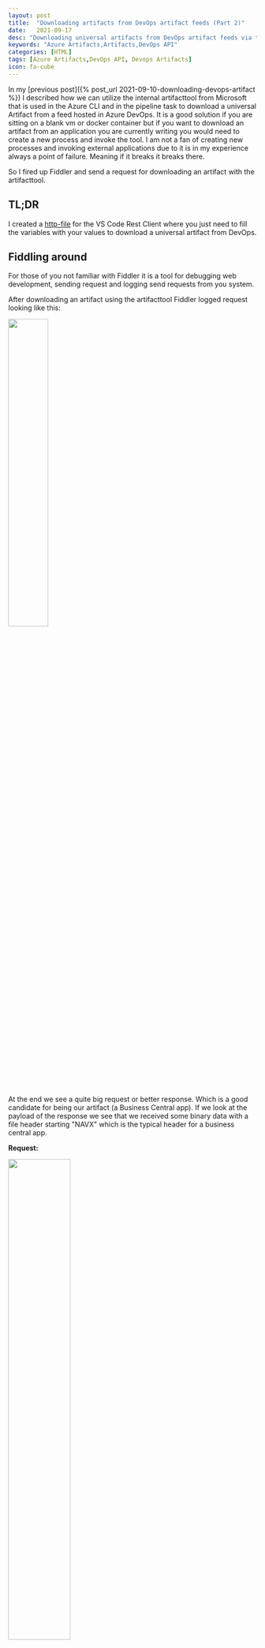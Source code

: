 ```yaml
---
layout: post
title:  "Downloading artifacts from DevOps artifact feeds (Part 2)"
date:   2021-09-17
desc: "Downloading universal artifacts from DevOps artifact feeds via the API"
keywords: "Azure Artifacts,Artifacts,DevOps API"
categories: [HTML]
tags: [Azure Artifacts,DevOps API, Devops Artifacts]
icon: fa-cube
---
```


In my [previous post]({% post_url 2021-09-10-downloading-devops-artifact %}) I described how we can utilize the internal artifacttool from Microsoft that is used in the Azure CLI and in the pipeline task to download a universal Artifact from a feed hosted in Azure DevOps. It is a good solution if you are sitting on a blank vm or docker container but if you want to download an artifact from an application you are currently writing you would need to create a new process and invoke the tool. I am not a fan of creating new processes and invoking external applications due to it is in my experience always a point of failure. Meaning if it breaks it breaks there.

So I fired up Fiddler and send a request for downloading an artifact with the artifacttool.

## TL;DR

I created a [http-file](https://github.com/NAVRockClimber/devops_cli_info/blob/master/artifact.http) for the VS Code Rest Client where you just need to fill the variables with your values to download a universal artifact from DevOps.

## Fiddling around

For those of you not familiar with Fiddler it is a tool for debugging web development, sending request and logging send requests from you system.

After downloading an artifact using the artifacttool Fiddler logged request looking like this:

<img src="{{ site.img_path }}/artifact_api/Fiddler_Web_Debugger.png" width="40%">

At the end we see a quite big request or better response. Which is a good candidate for being our artifact (a Business Central app). If we look at the payload of the response we see that we received some binary data with a file header starting "NAVX" which is the typical header for a business central app.

**Request:**

<img src="{{ site.img_path }}/artifact_api/Fiddler_BlobRequest.png" width="50%">

**Response:**

<img src="{{ site.img_path }}/artifact_api/Fiddler_Payload.png" width="50%">

Looking closer at these request we see the URL in the request and the headers in the response reveal a that we are looking at a download from an ordinary blob storage.
So I guessed the request with the cryptic server names like "vsblobprod..." or "pkgsprodsu3weu" are used to retrieve the blob-storage URI.

And, I was right looking at the request before I found a json response containing the blob URI.

<img src="{{ site.img_path }}/artifact_api/Fiddler_GetBlobRespsonse.png" width="50%">

## Analyzing the requests

If you analyze the requests further you find a few parameters that are collected on the way to get the blob URL. A parameter "virtualDirectory", "ManifestId", "ManifestUri" and a "BlobId". After mostly tracing back where which parameter is retrieved I turned to the URLs. Investigating them further it looks like some aliases for directing you to the next local data center. Probably Microsoft used some kind of load balancer and/or geo redundancy service.
Cross checking them with the IPs from the servers in this [list from Microsoft's Documentation](https://docs.microsoft.com/en-us/azure/devops/pipelines/agents/v2-windows?view=azure-devops#for-organizations-using-the-devazurecom-domain) we can substitute them with prettier names.

So I started putting everything together in VS Code [Rest client file](https://github.com/NAVRockClimber/devops_cli_info/blob/master/artifact.http).

### 1. Virtual Directory

One of the first parameter you will need is the virtualDirectory which seems to be just a guid. At least in my investigation I found nothing we can substitute this id with.

**Request Structure:**

```
{% raw %}
@Organization=<Your DevOps Organisation>
@PAT=<Your PAT>

GET https://dev.azure.com/{{Organization}}/_apis/connectionData?connectOptions=1
Authorization: Basic PAT:{{PAT}}
{% endraw %}
```

You retrieve a complex JSON where you need to find the property virtualDirectory in locationServiceData.accessMappings and copy the value.

### 2. My Manifest

In the next step we need the retrieve the ID of the manifest belonging to our package.

**Request Structure:**

```
{% raw %}
@feed=<Your Devops Feed Name>
@package=<Your Package Name>
@version=<Desired Version>

GET https://pkgs.dev.azure.com/{{Organization}}/_packaging/{{feed}}/upack/packages/{{package}}/versions/{{version}}?intend=download
Authorization: Basic PAT:{{PAT}}
{% endraw %}
```

**Response:**

```JSON
{
    "version": "<Version>",
    "superRootId": "<RootID>", 
    "manifestId": "<manifestID>"
}
```

From this quite simple response we just need the manifest id.
With this we can retrieve the manifest which we need to get the blob id.

### 3. Give me the manifest

This slightly more difficult request will return the URL of our manifest.

**Request Structure:**

```
{% raw %}
@VirtualDirectory=<virtualDirectory from 1.>
@ManifestId=<manifestID from 2.>

POST https://{{Organization}}.vsblob.visualstudio.com/{{VirtualDirectory}}/_apis/dedup/urls?allowEdge=true"
Content-Type: application/json; api-version=1.0
Accept: application/json; api-version=1.0
Authorization: Basic PAT:{{PAT}}

["{{ManifestId}}"]
{% endraw %}
```

**Response:**

```JSON
{
    "<manifestID>": "<ManifestUri>"
}
```

With this link we can download the manifest with a simple http get. It is probably noteworthy that this link is only valid for 24 hours.

```
{% raw %}
@ManifestUri=

GET {{ManifestUri}}
{% endraw %}
```

**Response:**

```JSON
{
    "manifestFormat": "1.1.0",
    "items": [
        {
            "path": "/app/myTestApp_2.2.54246.0.app",
            "blob": {
                "id": "<Some Guid>",
                "size": 88622
            }
        }
    ],
    "manifestReferences": []
}
```

### 4. Give me that blob

We are nearly there. With the blob id from the manifest before we can query the blob URL like we did with the manifest id.

**Request Structure:**

```
{% raw %}
@BlobId=

POST https://{{Organization}}.vsblob.visualstudio.com/{{VirtualDirectory}}/_apis/dedup/urls?allowEdge=true"
Content-Type: application/json; api-version=1.0
Accept: application/json; api-version=1.0
Authorization: Basic PAT:{{PAT}}

["{{BlobId}}"]
{% endraw %}
```

**Resonse:**

```JSON
{
    "<BlobId>": "<BlobUri>"
}
```

With the URL in the response we can now finally simply download the artifact we published at some time in Azure DevOps.

## Conclusion

Downloading an artifact via this undocumented or internal API looks first a bit cumbersome but taking a closer look there is a process that makes sense. Microsoft seems to organize the artifacts or organizations in virtual directories so you need the folder where to look for the manifest which contains information about the file(s) that have been stored and from that we can download our artifact(s). I never tried downloading multiple files but I guess it works in a similar way.

Which way you are going to use to download an artifact depends on your situation. If it is the Azure cli, the artifacttool or the API is your decision. In the most cases I will probably use the azure cli and just now and depending on the circumstances the artifacttool or the API.
